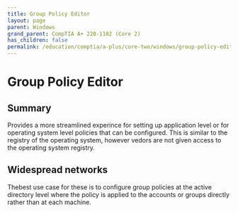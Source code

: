 ```yaml
---
title: Group Policy Editor
layout: page
parent: Windows
grand_parent: CompTIA A+ 220-1102 (Core 2)
has_children: false
permalink: /education/comptia/a-plus/core-two/windows/group-policy-editor/
---
```


# Group Policy Editor

## Summary

Provides a more streamlined experince for setting up application level or for operating system level policies that can be configured. This is similar to the registry of the operating system, however vedors are not given access to the operating system registry.

## Widespread networks

Thebest use case for these is to configure group policies at the active directory level where the policy is applied to the accounts or groups directly rather than at each machine.
